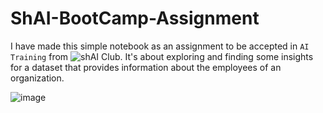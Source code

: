 # ShAI-BootCamp-Assignment

I have made this simple notebook as an assignment to be accepted in `AI Training` from ![shAI Club](https://www.linkedin.com/company/shaiclub/). It's about exploring and finding some insights for a dataset that provides information about the employees of an organization.

![image](https://media.licdn.com/dms/image/C4E0BAQE-SogzKeS0nQ/company-logo_200_200/0/1652345900246/shaiclub_logo?e=1714003200&v=beta&t=sYxU1kfyqXBzDD95MOP9UJpYZ7fmVvvZEAGqwXD8xa8)
